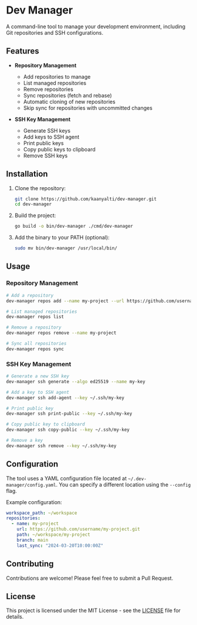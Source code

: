 # Dev Manager

A command-line tool to manage your development environment, including Git repositories and SSH configurations.

## Features

- **Repository Management**
  - Add repositories to manage
  - List managed repositories
  - Remove repositories
  - Sync repositories (fetch and rebase)
  - Automatic cloning of new repositories
  - Skip sync for repositories with uncommitted changes

- **SSH Key Management**
  - Generate SSH keys
  - Add keys to SSH agent
  - Print public keys
  - Copy public keys to clipboard
  - Remove SSH keys

## Installation

1. Clone the repository:
   ```bash
   git clone https://github.com/kaanyalti/dev-manager.git
   cd dev-manager
   ```

2. Build the project:
   ```bash
   go build -o bin/dev-manager ./cmd/dev-manager
   ```

3. Add the binary to your PATH (optional):
   ```bash
   sudo mv bin/dev-manager /usr/local/bin/
   ```

## Usage

### Repository Management

```bash
# Add a repository
dev-manager repos add --name my-project --url https://github.com/username/my-project.git

# List managed repositories
dev-manager repos list

# Remove a repository
dev-manager repos remove --name my-project

# Sync all repositories
dev-manager repos sync
```

### SSH Key Management

```bash
# Generate a new SSH key
dev-manager ssh generate --algo ed25519 --name my-key

# Add a key to SSH agent
dev-manager ssh add-agent --key ~/.ssh/my-key

# Print public key
dev-manager ssh print-public --key ~/.ssh/my-key

# Copy public key to clipboard
dev-manager ssh copy-public --key ~/.ssh/my-key

# Remove a key
dev-manager ssh remove --key ~/.ssh/my-key
```

## Configuration

The tool uses a YAML configuration file located at `~/.dev-manager/config.yaml`. You can specify a different location using the `--config` flag.

Example configuration:
```yaml
workspace_path: ~/workspace
repositories:
  - name: my-project
    url: https://github.com/username/my-project.git
    path: ~/workspace/my-project
    branch: main
    last_sync: "2024-03-20T10:00:00Z"
```

## Contributing

Contributions are welcome! Please feel free to submit a Pull Request.

## License

This project is licensed under the MIT License - see the [LICENSE](LICENSE) file for details. 